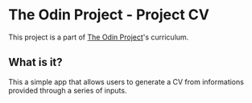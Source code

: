 # The Odin Project - Project CV
This project is a part of [The Odin Project](https://www.theodinproject.com/)'s curriculum.

## What is it?
This a simple app that allows users to generate a CV from informations provided through a series of inputs.

